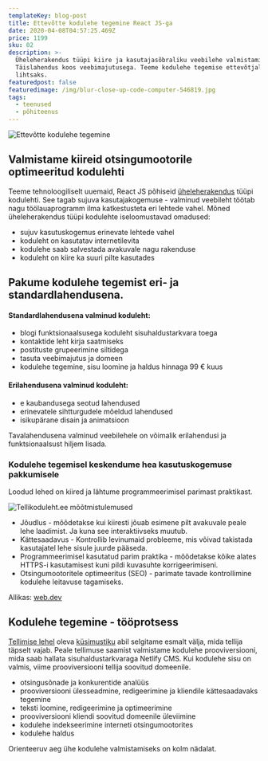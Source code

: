 ```yaml
---
templateKey: blog-post
title: Ettevõtte kodulehe tegemine React JS-ga
date: 2020-04-08T04:57:25.469Z
price: 1199
sku: 02
description: >-
  Üheleherakendus tüüpi kiire ja kasutajasõbraliku veebilehe valmistamine.
  Täislahendus koos veebimajutusega. Teeme kodulehe tegemise ettevõtjale
  lihtsaks.
featuredpost: false
featuredimage: /img/blur-close-up-code-computer-546819.jpg
tags:
  - teenused
  - põhiteenus
---
```


![Ettevõtte kodulehe tegemine](/img/kodulehe-tegemine-sisu-loomine.jpg "Ettevõtte kodulehe tegemine")

## Valmistame kiireid otsingumootorile optimeeritud kodulehti

Teeme tehnoloogiliselt uuemaid, React JS põhiseid [üheleherakendus](https://et.wikipedia.org/wiki/%C3%9Cheleherakendus) tüüpi kodulehti. See tagab sujuva kasutajakogemuse - valminud veebileht töötab nagu töölauaprogramm ilma katkestusteta eri lehtede vahel.
Mõned üheleherakendus tüüpi kodulehte iseloomustavad omadused:

- sujuv kasutuskogemus erinevate lehtede vahel
- koduleht on kasutatav internetilevita
- kodulehe saab salvestada avakuvale nagu rakenduse
- koduleht on kiire ka suuri pilte kasutades

## Pakume kodulehe tegemist eri- ja standardlahendusena.

#### Standardlahendusena valminud koduleht:

- blogi funktsionaalsusega koduleht sisuhaldustarkvara toega
- kontaktide leht kirja saatmiseks
- postituste grupeerimine siltidega
- tasuta veebimajutus ja domeen
- kodulehe tegemine, sisu loomine ja haldus hinnaga 99 € kuus

#### Erilahendusena valminud koduleht:

- e kaubandusega seotud lahendused
- erinevatele sihtturgudele mõeldud lahendused
- isikupärane disain ja animatsioon

Tavalahendusena valminud veebilehele on võimalik erilahendusi ja funktsionaalsust hiljem lisada.

### Kodulehe tegemisel keskendume hea kasutuskogemuse pakkumisele

Loodud lehed on kiired ja lähtume programmeerimisel parimast praktikast.

![Tellikoduleht.ee mõõtmistulemused](/img/tellikoduleht.ee-mõõtmistulemused.png "Tellikoduleht.ee mõõtmistulemused")

- Jõudlus - mõõdetakse kui kiiresti jõuab esimene pilt avakuvale peale lehe laadimist. Ja kuna see interaktiivseks muutub.
- Kättesaadavus - Kontrollib levinumaid probleeme, mis võivad takistada kasutajatel lehe sisule juurde pääseda.
- Programmeerimisel kasutatud parim praktika - mõõdetakse kõike alates HTTPS-i kasutamisest kuni pildi kuvasuhte korrigeerimiseni.
- Otsingumootoritele optimeeritus (SEO) - parimate tavade kontrollimine kodulehe leitavuse tagamiseks.

Allikas: [web.dev](https://web.dev/measure/)

## Kodulehe tegemine - tööprotsess

[Tellimise lehel](https://tellikoduleht.ee/kodulehe-tellimine/) oleva [küsimustiku](https://docs.google.com/forms/d/e/1FAIpQLSe9TPVo1_SMyTlpZ6Vo0StZv0H5aoo2-K_P01o9woEdOdUsMA/viewform) abil selgitame esmalt välja, mida tellija täpselt vajab. Peale tellimuse saamist valmistame kodulehe prooviversiooni, mida saab hallata sisuhaldustarkvaraga Netlify CMS. Kui kodulehe sisu on valmis, viime prooviversiooni tellija soovitud domeenile.

- otsingusõnade ja konkurentide analüüs
- prooviversiooni ülesseadmine, redigeerimine ja kliendile kättesaadavaks tegemine
- teksti loomine, redigeerimine ja optimeerimine
- prooviversiooni kliendi soovitud domeenile üleviimine
- kodulehe indekseerimine interneti otsingumootorites
- kodulehe haldus

Orienteeruv aeg ühe kodulehe valmistamiseks on kolm nädalat.
